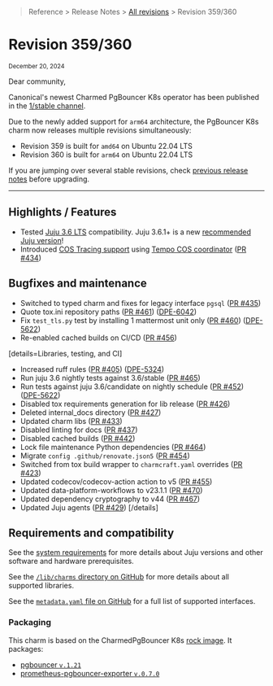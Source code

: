 >Reference > Release Notes > [All revisions] > Revision 359/360

# Revision 359/360
<sub>December 20, 2024</sub>
 
Dear community,

Canonical's newest Charmed PgBouncer K8s operator has been published in the [1/stable channel].

Due to the newly added support for `arm64` architecture, the PgBouncer K8s charm now releases multiple revisions simultaneously:
* Revision 359 is built for `amd64` on Ubuntu 22.04 LTS
* Revision 360 is built for `arm64` on Ubuntu 22.04 LTS

If you are jumping over several stable revisions, check [previous release notes][All revisions] before upgrading.

---

## Highlights / Features

* Tested [Juju 3.6 LTS](https://juju.is/docs/juju/roadmap#juju-juju-361-11-dec-2024) compatibility. Juju 3.6.1+ is a new [recommended Juju version](/t/12263)!
* Introduced [COS Tracing support](/t/14789) using [Tempo COS coordinator](https://charmhub.io/tempo-coordinator-k8s) ([PR #434](https://github.com/canonical/pgbouncer-k8s-operator/pull/434))

## Bugfixes and maintenance

* Switched to typed charm and fixes for legacy interface `pgsql` ([PR #435](https://github.com/canonical/pgbouncer-k8s-operator/pull/435))
* Quote tox.ini repository paths ([PR #461](https://github.com/canonical/pgbouncer-k8s-operator/pull/461)) ([DPE-6042](https://warthogs.atlassian.net/browse/DPE-6042))
* Fix `test_tls.py` test by installing 1 mattermost unit only ([PR #460](https://github.com/canonical/pgbouncer-k8s-operator/pull/460)) ([DPE-5622](https://warthogs.atlassian.net/browse/DPE-5622))
* Re-enabled cached builds on CI/CD ([PR #456](https://github.com/canonical/pgbouncer-k8s-operator/pull/456))

[details=Libraries, testing, and CI]
* Increased ruff rules ([PR #405](https://github.com/canonical/pgbouncer-k8s-operator/pull/405)) ([DPE-5324](https://warthogs.atlassian.net/browse/DPE-5324))
* Run juju 3.6 nightly tests against 3.6/stable ([PR #465](https://github.com/canonical/pgbouncer-k8s-operator/pull/465))
* Run tests against juju 3.6/candidate on nightly schedule ([PR #452](https://github.com/canonical/pgbouncer-k8s-operator/pull/452)) ([DPE-5622](https://warthogs.atlassian.net/browse/DPE-5622))
* Disabled tox requirements generation for lib release ([PR #426](https://github.com/canonical/pgbouncer-k8s-operator/pull/426))
* Deleted internal_docs directory ([PR #427](https://github.com/canonical/pgbouncer-k8s-operator/pull/427))
* Updated charm libs ([PR #433](https://github.com/canonical/pgbouncer-k8s-operator/pull/433))
* Disabled linting for docs ([PR #437](https://github.com/canonical/pgbouncer-k8s-operator/pull/437))
* Disabled cached builds ([PR #442](https://github.com/canonical/pgbouncer-k8s-operator/pull/442))
* Lock file maintenance Python dependencies ([PR #464](https://github.com/canonical/pgbouncer-k8s-operator/pull/464))
* Migrate `config .github/renovate.json5` ([PR #454](https://github.com/canonical/pgbouncer-k8s-operator/pull/454))
* Switched from tox build wrapper to `charmcraft.yaml` overrides ([PR #423](https://github.com/canonical/pgbouncer-k8s-operator/pull/423))
* Updated codecov/codecov-action action to v5 ([PR #455](https://github.com/canonical/pgbouncer-k8s-operator/pull/455))
* Updated data-platform-workflows to v23.1.1 ([PR #470](https://github.com/canonical/pgbouncer-k8s-operator/pull/470))
* Updated dependency cryptography to v44 ([PR #467](https://github.com/canonical/pgbouncer-k8s-operator/pull/467))
* Updated Juju agents ([PR #429](https://github.com/canonical/pgbouncer-k8s-operator/pull/429))
[/details]

## Requirements and compatibility

See the [system requirements] for more details about Juju versions and other software and hardware prerequisites.


See the [`/lib/charms` directory on GitHub] for more details about all supported libraries.

See the [`metadata.yaml` file on GitHub] for a full list of supported interfaces.

### Packaging

This charm is based on the CharmedPgBouncer K8s [rock image]. It packages:
* [pgbouncer `v.1.21`]
* [prometheus-pgbouncer-exporter `v.0.7.0`]

<!-- Topics -->
[All revisions]: /t/12261
[system requirements]: /t/12263

<!-- GitHub -->
[`/lib/charms` directory on GitHub]: https://github.com/canonical/pgbouncer-k8s-operator/tree/main/lib/charms
[`metadata.yaml` file on GitHub]: https://github.com/canonical/pgbouncer-k8s-operator/blob/main/metadata.yaml

<!-- Charmhub -->
[1/stable channel]: https://charmhub.io/pgbouncer-k8s?channel=1/stable

<!-- Snap/Rock -->
[`charmed-pgbouncer` packaging]: https://github.com/canonical/charmed-pgbouncer-rock

[snap Revision 3/4]: https://github.com/canonical/charmed-pgbouncer-snap/releases/tag/rev4
[rock image]: https://github.com/orgs/canonical/packages?repo_name=charmed-pgbouncer-rock

[pgbouncer `v.1.21`]: https://launchpad.net/~data-platform/+archive/ubuntu/pgbouncer
[prometheus-pgbouncer-exporter `v.0.7.0`]: https://launchpad.net/~data-platform/+archive/ubuntu/pgbouncer-exporter


<!-- Badges -->
[juju-2_amd64]: https://img.shields.io/badge/Juju_2.9.51-amd64-darkgreen?labelColor=ea7d56 
[juju-3_amd64]: https://img.shields.io/badge/Juju_3.4.6-amd64-darkgreen?labelColor=E95420 
[juju-3_arm64]: https://img.shields.io/badge/Juju_3.4.6-arm64-blue?labelColor=E95420